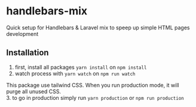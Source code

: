 # handlebars-mix

Quick setup for Handlebars &amp; Laravel mix to speep up simple HTML pages development

## Installation

1. first, install all packages ```yarn install``` on ```npm install```
2. watch process with ```yarn watch``` on ```npm run watch```

This package use tailwind CSS. When you run production mode, it will purge all unused CSS.  
3. to go in production simply run ```yarn production``` or ```npm run production```
